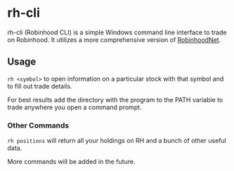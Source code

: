 ﻿# rh-cli

rh-cli (Robinhood CLI) is a simple Windows command line interface to trade on Robinhood. It utilizes a more comprehensive version of [RobinhoodNet](https://github.com/itsff/RobinhoodNet).

## Usage

`rh <symbol>` to open information on a particular stock with that symbol and to fill out trade details.

For best results add the directory with the program to the PATH variable to trade anywhere you open a command prompt. 

### Other Commands

`rh positions` will return all your holdings on RH and a bunch of other useful data.

More commands will be added in the future.